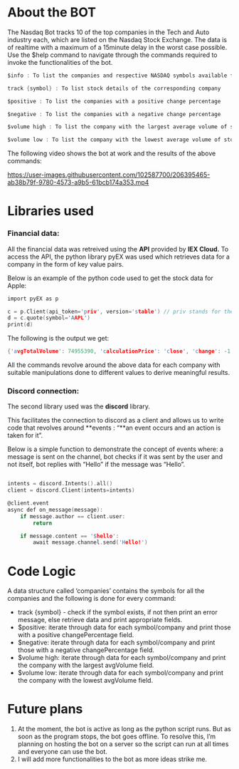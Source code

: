 # About the BOT

The Nasdaq Bot tracks 10 of the top companies in the Tech and Auto industry each, which are listed on the Nasdaq Stock Exchange. The data is of realtime with a maximum of a 15minute delay in the worst case possible.
Use the $help command to navigate through the commands required to invoke the functionalities of the bot.

```c
$info : To list the companies and respective NASDAQ symbols available for tracking

track {symbol} : To list stock details of the corresponding company

$positive : To list the companies with a positive change percentage

$negative : To list the companies with a negative change percentage

$volume high : To list the company with the largest average volume of stocks traded

$volume low : To list the company with the lowest average volume of stocks traded
```

The following video shows the bot at work and the results of the above commands:

https://user-images.githubusercontent.com/102587700/206395465-ab38b79f-9780-4573-a9b5-61bcb174a353.mp4




# Libraries used

### Financial data:

All the financial data was retreived using the **API** provided by **IEX Cloud.** To access the API, the python library pyEX was used which retrieves data for a company in the form of key value pairs.

Below is an example of the python code used to get the stock data for Apple:

```c
import pyEX as p

c = p.Client(api_token='priv', version='stable') // priv stands for the api token
d = c.quote(symbol='AAPL')
print(d)
```

The following is the output we get:

```c
{'avgTotalVolume': 74955390, 'calculationPrice': 'close', 'change': -1.97, 'changePercent': -0.01378, 'close': 140.94, 'closeSource': 'official', 'closeTime': 1670446800596, 'companyName': 'Apple Inc', 'currency': 'USD', 'delayedPrice': 141.06, 'delayedPriceTime': 1670446783153, 'extendedChange': -0.21, 'extendedChangePercent': -0.00149, 'extendedPrice': 140.73, 'extendedPriceTime': 1670461198364, 'high': 143.37, 'highSource': '15 minute delayed price', 'highTime': 1670446799899, 'iexAskPrice': 0, 'iexAskSize': 0, 'iexBidPrice': 0, 'iexBidSize': 0, 'iexClose': 140.93, 'iexCloseTime': 1670446799748, 'iexLastUpdated': 1670446862225, 'iexMarketPercent': 0.014706797343139797, 'iexOpen': 142.35, 'iexOpenTime': 1670423400404, 'iexRealtimePrice': 141, 'iexRealtimeSize': 100, 'iexVolume': 1025374, 'lastTradeTime': 1670446825141, 'latestPrice': 140.94, 'latestSource': 'Close', 'latestTime': 'December 7, 2022', 'latestUpdate': 1670446800596, 'latestVolume': 69721094, 'low': 140, 'lowSource': '15 minute delayed price', 'lowTime': 1670444522687, 'marketCap': 2242090150920, 'oddLotDelayedPrice': 141.075, 'oddLotDelayedPriceTime': 1670446783804, 'open': 142.28, 'openTime': 1670423400646, 'openSource': 'official', 'peRatio': 23.07, 'previousClose': 142.91, 'previousVolume': 64727186, 'primaryExchange': 'NASDAQ', 'symbol': 'AAPL', 'volume': 69721094, 'week52High': 181.88, 'week52Low': 128.65, 'ytdChange': -0.2042998322924302, 'isUSMarketOpen': False}
```

All the commands revolve around the above data for each company with suitable manipulations done to different values to derive meaningful results.

### Discord connection:

The second library used was the **discord** library.

This facilitates the connection to discord as a client and allows us to write code that revolves around **events : “**an event occurs and an action is taken for it”.

Below is a simple function to demonstrate the concept of events where: a message is sent on the channel, bot checks if it was sent by the user and not itself, bot replies with “Hello” if the message was “Hello”.

```c

intents = discord.Intents().all()
client = discord.Client(intents=intents)

@client.event
async def on_message(message):
    if message.author == client.user:
        return

    if message.content == '$hello':
        await message.channel.send('Hello!')
```

# Code Logic

A data structure called ‘companies’ contains the symbols for all the companies and the following is done for every command:

- track {symbol} - check if the symbol exists, if not then print an error message, else retrieve data and print appropriate fields.
- $positive: iterate through data for each symbol/company and print those with a positive changePercentage field.
- $negative: iterate through data for each symbol/company and print those with a negative changePercentage field.
- $volume high: iterate through data for each symbol/company and print the company with the largest avgVolume field.
- $volume low: iterate through data for each symbol/company and print the company with the lowest avgVolume field.

# Future plans

1. At the moment, the bot is active as long as the python script runs. But as soon as the program stops, the bot goes offline. To resolve this, I’m planning on hosting the bot on a server so the script can run at all times and everyone can use the bot.
2. I will add more functionalities to the bot as more ideas strike me.
